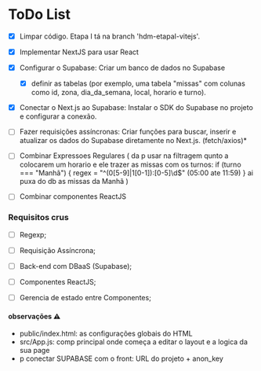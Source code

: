 # ToDo List

- [X] Limpar código. Etapa I tá na branch 'hdm-etapaI-vitejs'.

- [X] Implementar NextJS para usar React

- [X] Configurar o Supabase: Criar um banco de dados no Supabase
    - [X] definir as tabelas (por exemplo, uma tabela "missas" com colunas como id, zona, dia_da_semana, local, horario e turno).

- [X] Conectar o Next.js ao Supabase: Instalar o SDK do Supabase no projeto e configurar a conexão.

- [ ] Fazer requisições assíncronas: Criar funções para buscar, inserir e atualizar os dados do Supabase diretamente no Next.js. (fetch/axios)*

- [ ] Combinar Expressoes Regulares 
 ( 
    da p usar na filtragem qunto a colocarem um horario e ele trazer as missas com os turnos:
    if (turno === "Manhã") {
    regex = "^(0[5-9]|1[0-1]):[0-5]\\d$" (05:00 ate 11:59)
    } ai puxa do db as missas da Manhã
 )

- [ ] Combinar componentes ReactJS

### Requisitos crus

- [ ] Regexp;

- [ ] Requisição Assíncrona;

- [ ] Back-end com DBaaS (Supabase);

- [ ] Componentes ReactJS;

- [ ] Gerencia de estado entre Componentes;

#### observações ⚠
- public/index.html: as configurações globais do HTML
- src/App.js: comp principal onde começa a editar o layout e a logica da sua page
- p conectar SUPABASE com o front: URL do projeto + anon_key